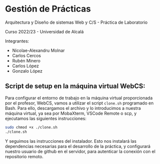 # Gestión de Prácticas

Arquitectura y Diseño de sistemas Web y C/S - Práctica de Laboratorio

Curso 2022/23 - Universidad de Alcalá

Integrantes:
* Nicolae-Alexandru Molnar
* Carlos Cercos
* Rubén Minero
* Carlos López
* Gonzalo López

## Script de setup en la máquina virtual WebCS:
Para configurar el entorno de trabajo en la máquina virtual proporcionada por el profesor, WebCS, vamos a utilizar el script `clone.sh` programado en Bash. Para ello, descargamos el archivo y lo introducimos a nuestra máquina virtual, ya sea por MobaXterm, VSCode Remote o scp, y ejecutamos las siguientes instrucciones:
```bash
sudo chmod +x ./clone.sh
./clone.sh
```
Y seguimos las instrucciones del instalador. Esto nos instalará las dependencias necesarias para el desarrollo de la práctica, y configurará nuestro usuario de github en el servidor, para autenticar la conexión con el repositorio remoto.
